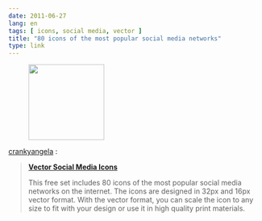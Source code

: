 ```yaml
---
date: 2011-06-27
lang: en
tags: [ icons, social media, vector ]
title: "80 icons of the most popular social media networks"
type: link
---
```


<figure>
<a
href="https://hugo.ferreira.cc/crankyangela-vector-social-media-icons-this/attachment/1031/"
rel="attachment"><img
src="https://hugo.ferreira.cc/wp-content/uploads/2011/06/tumblr_lnahaqnrKV1qanj4so1_1280-150x150.jpg"
width="150" height="150" /></a></figure>

[crankyangela](http://crankyangela.tumblr.com/post/6860841181) :

> **[Vector Social Media Icons](http://icondock.com/free/vector-social-media-icons "Download a free set of vector social media icons here")**
>
> This free set includes 80 icons of the most popular social media
> networks on the internet. The icons are designed in 32px and 16px
> vector format. With the vector format, you can scale the icon to any
> size to fit with your design or use it in high quality print materials.


